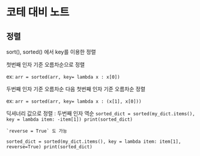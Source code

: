 # 코테 대비 노트 

## 정렬
sort(), sorted() 에서 key를 이용한 정렬

첫번째 인자 기준 오름차순으로 정렬

ex: `arr = sorted(arr, key= lambda x : x[0])`

두번째 인자 기준 오름차순 다음 첫번째 인자 기준 오름차순 정렬

ex: `arr = sorted(arr, key= lambda x : (x[1], x[0]))`

딕셔너리 값으로 정렬 : 두번째 인자 역순
`sorted_dict = sorted(my_dict.items(), key = lambda item: -item[1])
print(sorted_dict)`

    `reverse = True` 도 가능
`sorted_dict = sorted(my_dict.items(), key = lambda item: item[1], reverse=True)
print(sorted_dict)`
